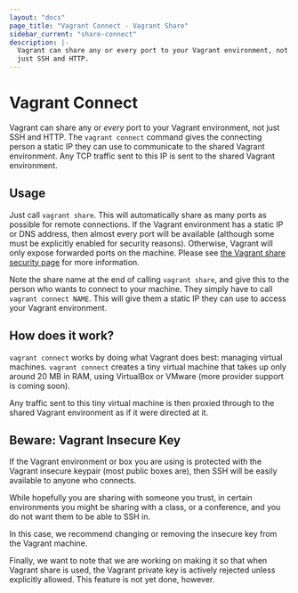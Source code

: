 ```yaml
---
layout: "docs"
page_title: "Vagrant Connect - Vagrant Share"
sidebar_current: "share-connect"
description: |-
  Vagrant can share any or every port to your Vagrant environment, not
  just SSH and HTTP.
---
```


# Vagrant Connect

Vagrant can share any or _every_ port to your Vagrant environment, not
just SSH and HTTP. The `vagrant connect` command gives the connecting person
a static IP they can use to communicate to the shared Vagrant environment.
Any TCP traffic sent to this IP is sent to the shared Vagrant environment.

## Usage

Just call `vagrant share`. This will automatically share as many ports as
possible for remote connections. If the Vagrant environment has a static IP or
DNS address, then almost every port will be available (although some must be
explicitly enabled for security reasons). Otherwise, Vagrant will only
expose forwarded ports on the machine. Please see
[the Vagrant share security page](/docs/share/security.html) for more
information.

Note the share name at the end of calling `vagrant share`, and give this to
the person who wants to connect to your machine. They simply have to call
`vagrant connect NAME`. This will give them a static IP they can use to access
your Vagrant environment.

## How does it work?

`vagrant connect` works by doing what Vagrant does best: managing virtual
machines. `vagrant connect` creates a tiny virtual machine that takes up
only around 20 MB in RAM, using VirtualBox or VMware (more provider support
is coming soon).

Any traffic sent to this tiny virtual machine is then proxied through to
the shared Vagrant environment as if it were directed at it.

## Beware: Vagrant Insecure Key

If the Vagrant environment or box you are using is protected with the
Vagrant insecure keypair (most public boxes are), then SSH will be easily
available to anyone who connects.

While hopefully you are sharing with someone you trust, in certain environments
you might be sharing with a class, or a conference, and you do not want them
to be able to SSH in.

In this case, we recommend changing or removing the insecure key from
the Vagrant machine.

Finally, we want to note that we are working on making it so that when
Vagrant share is used, the Vagrant private key is actively rejected unless
explicitly allowed. This feature is not yet done, however.
